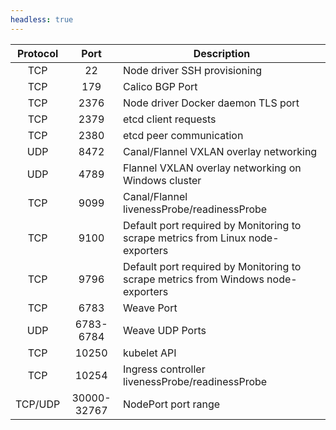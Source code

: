 ```yaml
---
headless: true
---
```

| Protocol 	|       Port       	| Description                                     	                                |
|:--------:	|:----------------:	|----------------------------------------------------------------------------------	|
|    TCP   	|         22      	| Node driver SSH provisioning                    	                                |
|    TCP    |        179        | Calico BGP Port                                                                   |
|    TCP   	|       2376       	| Node driver Docker daemon TLS port              	                                |
|    TCP   	|       2379       	| etcd client requests                           	                                |
|    TCP   	|       2380       	| etcd peer communication                         	                                |
|    UDP   	|       8472       	| Canal/Flannel VXLAN overlay networking          	                                |
|    UDP   	|       4789       	| Flannel VXLAN overlay networking on Windows cluster                               |
|    TCP   	|       9099       	| Canal/Flannel livenessProbe/readinessProbe      	                                |
|    TCP    |       9100        | Default port required by Monitoring to scrape metrics from Linux node-exporters   |
|    TCP    |       9796        | Default port required by Monitoring to scrape metrics from Windows node-exporters |
|    TCP   	|       6783       	| Weave Port      	                                                                |
|    UDP   	|       6783-6784   | Weave UDP Ports      	                                                            |
|    TCP   	|       10250      	| kubelet API                                     	                                |
|    TCP   	|       10254      	| Ingress controller livenessProbe/readinessProbe 	                                |
| TCP/UDP	| 30000-</br>32767 	| NodePort port range                             	                                |
